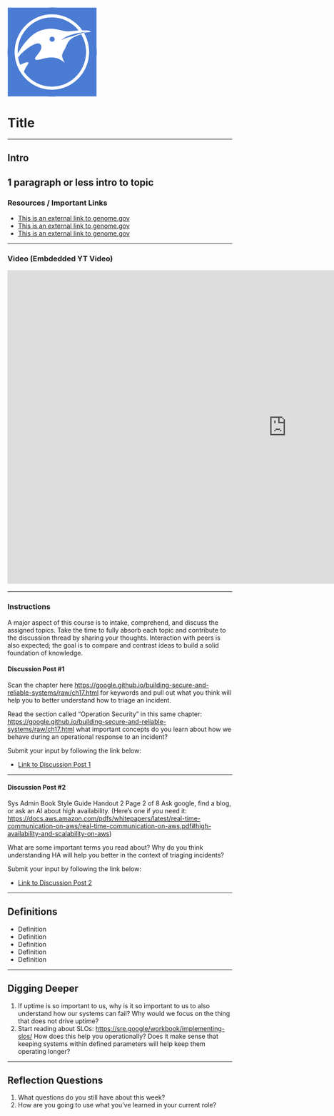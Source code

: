 <img class="center" src="assets/images/logo.png" alt="ProLUG Logo">

# Title
--- 
## Intro
1 paragraph or less intro to topic
---
### Resources / Important Links
- [This is an external link to genome.gov](https://www.genome.gov/)
- [This is an external link to genome.gov](https://www.genome.gov/)
- [This is an external link to genome.gov](https://www.genome.gov/)
--- 
### Video (Embdedded YT Video)
<iframe 
    width="1250" 
    height="703" 
    src="https://www.youtube.com/embed/eHB8WKWz2eQ" 
    title="Unit 1 Recording - ProLUG Linux Systems Administration Course - Free in Discord" 
    frameborder="0" 
    allow="accelerometer; autoplay; clipboard-write; encrypted-media; gyroscope; picture-in-picture; web-share" 
    referrerpolicy="strict-origin-when-cross-origin" 
    allowfullscreen>
</iframe>

---

### Instructions
A major aspect of this course is to intake, comprehend, and discuss the assigned topics. Take the time
to fully absorb each topic and contribute to the discussion thread by sharing your thoughts. Interaction
with peers is also expected; the goal is to compare and contrast ideas to build a solid foundation of
knowledge.
#### Discussion Post #1
Scan the chapter here <https://google.github.io/building-secure-and-reliable-systems/raw/ch17.html>
for keywords and pull out what you think will help you to better understand how to triage an incident.

Read the section called “Operation Security” in this same chapter: <https://google.github.io/building-secure-and-reliable-systems/raw/ch17.html>
what important concepts do you learn about how we behave during an operational response to an incident?

<div class="warning">
Submit your input by following the link below:
</div>

- [Link to Discussion Post 1](https://discord.com/channels/611027490848374811/1320140773412438091)

--- 

#### Discussion Post #2
Sys Admin Book Style Guide Handout 2 Page 2 of 8
Ask google, find a blog, or ask an AI about high availability. (Here’s one if you need it: <https://docs.aws.amazon.com/pdfs/whitepapers/latest/real-time-communication-on-aws/real-time-communication-on-aws.pdf#high-availability-and-scalability-on-aws>)

What are some important terms you read about?
Why do you think understanding HA will help you better in the context of triaging incidents?
<div class="warning">
Submit your input by following the link below:
</div>

- [Link to Discussion Post 2](https://discord.com/channels/611027490848374811/1320140773412438091)

--- 
## Definitions
- Definition
- Definition
- Definition
- Definition
- Definition
---
## Digging Deeper
1. If uptime is so important to us, why is it so important to us to also understand how our systems can
fail? Why would we focus on the thing that does not drive uptime?
2. Start reading about SLOs: https://sre.google/workbook/implementing-slos/
How does this help you operationally? Does it make sense that keeping systems within defined parameters
will help keep them operating longer?
--- 
## Reflection Questions
1. What questions do you still have about this week?
2. How are you going to use what you’ve learned in your current role?
